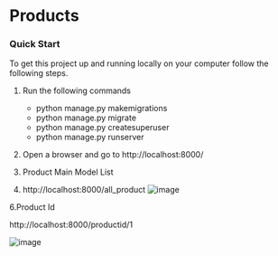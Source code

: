 # Products
### Quick Start
To get this project up and running locally on your computer follow the following steps.

1. Run the following commands
    * python manage.py makemigrations
    * python manage.py migrate
    * python manage.py createsuperuser
    * python manage.py runserver
   
2. Open a browser and go to http://localhost:8000/

3. Product Main Model List
4. http://localhost:8000/all_product
![image](https://user-images.githubusercontent.com/96526237/207080708-dbad89f7-7d6e-480b-8f96-272e5f5b8f7e.png)

6.Product Id

http://localhost:8000/productid/1

![image](https://user-images.githubusercontent.com/96526237/207081051-29a4ee4e-386e-4a39-b6aa-fb2e790375ae.png)


